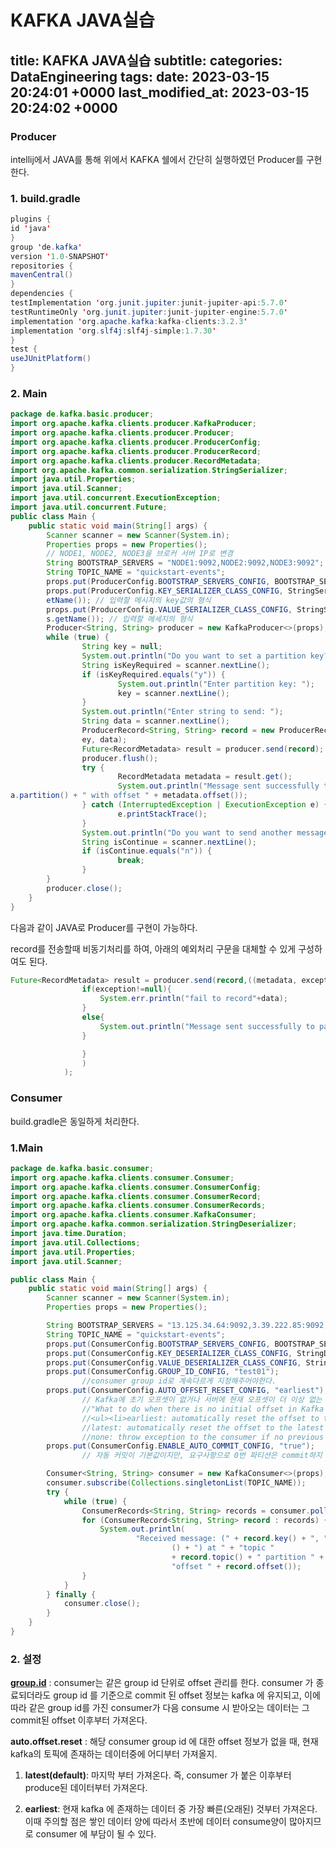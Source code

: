 # KAFKA JAVA실습
title: KAFKA JAVA실습
subtitle: 
categories: DataEngineering
tags: 
date: 2023-03-15 20:24:01 +0000
last_modified_at: 2023-03-15 20:24:02 +0000
---

### Producer

intellij에서 JAVA를 통해 위에서 KAFKA 쉘에서 간단히 실행하였던 Producer를 구현한다.

### 1. build.gradle

```java
plugins {
id 'java'
}
group 'de.kafka'
version '1.0-SNAPSHOT'
repositories {
mavenCentral()
}
dependencies {
testImplementation 'org.junit.jupiter:junit-jupiter-api:5.7.0'
testRuntimeOnly 'org.junit.jupiter:junit-jupiter-engine:5.7.0'
implementation 'org.apache.kafka:kafka-clients:3.2.3'
implementation 'org.slf4j:slf4j-simple:1.7.30'
}
test {
useJUnitPlatform()
}
```

### 2. Main

```java
package de.kafka.basic.producer;
import org.apache.kafka.clients.producer.KafkaProducer;
import org.apache.kafka.clients.producer.Producer;
import org.apache.kafka.clients.producer.ProducerConfig;
import org.apache.kafka.clients.producer.ProducerRecord;
import org.apache.kafka.clients.producer.RecordMetadata;
import org.apache.kafka.common.serialization.StringSerializer;
import java.util.Properties;
import java.util.Scanner;
import java.util.concurrent.ExecutionException;
import java.util.concurrent.Future;
public class Main {
	public static void main(String[] args) {
		Scanner scanner = new Scanner(System.in);
		Properties props = new Properties();
		// NODE1, NODE2, NODE3을 브로커 서버 IP로 변경
		String BOOTSTRAP_SERVERS = "NODE1:9092,NODE2:9092,NODE3:9092";
		String TOPIC_NAME = "quickstart-events";
		props.put(ProducerConfig.BOOTSTRAP_SERVERS_CONFIG, BOOTSTRAP_SERVERS);
		props.put(ProducerConfig.KEY_SERIALIZER_CLASS_CONFIG, StringSerializer.class.g
		etName()); // 입력할 메시지의 key값의 형식
		props.put(ProducerConfig.VALUE_SERIALIZER_CLASS_CONFIG, StringSerializer.clas
		s.getName()); // 입력할 메세지의 형식
		Producer<String, String> producer = new KafkaProducer<>(props); // 메시지의 형식에 맞게 generics설정
		while (true) {
				String key = null;
				System.out.println("Do you want to set a partition key? (y/n)");
				String isKeyRequired = scanner.nextLine();
				if (isKeyRequired.equals("y")) {
						System.out.println("Enter partition key: ");
						key = scanner.nextLine();
				}
				System.out.println("Enter string to send: ");
				String data = scanner.nextLine();
				ProducerRecord<String, String> record = new ProducerRecord<>(TOPIC_NAME, k
				ey, data);
				Future<RecordMetadata> result = producer.send(record);
				producer.flush();
				try {
						RecordMetadata metadata = result.get();
						System.out.println("Message sent successfully to partition " + metadat
a.partition() + " with offset " + metadata.offset());
				} catch (InterruptedException | ExecutionException e) {
						e.printStackTrace();
				}
				System.out.println("Do you want to send another message? (y/n)");
				String isContinue = scanner.nextLine();
				if (isContinue.equals("n")) {
						break;
				}
		}
		producer.close();
	}
}
```

다음과 같이 JAVA로 Producer를 구현이 가능하다.

record를 전송할때 비동기처리를 하여, 아래의 예외처리 구문을 대체할 수 있게 구성하여도 된다.

```java
Future<RecordMetadata> result = producer.send(record,((metadata, exception) -> {
                if(exception!=null){
                    System.err.println("fail to record"+data);
                }
                else{
                    System.out.println("Message sent successfully to partition " + metadata.partition() + " with offset " + metadata.offset());
                }

                }
                )
            );
```

### Consumer

build.gradle은 동일하게 처리한다.

### 1.Main

```java
package de.kafka.basic.consumer;
import org.apache.kafka.clients.consumer.Consumer;
import org.apache.kafka.clients.consumer.ConsumerConfig;
import org.apache.kafka.clients.consumer.ConsumerRecord;
import org.apache.kafka.clients.consumer.ConsumerRecords;
import org.apache.kafka.clients.consumer.KafkaConsumer;
import org.apache.kafka.common.serialization.StringDeserializer;
import java.time.Duration;
import java.util.Collections;
import java.util.Properties;
import java.util.Scanner;

public class Main {
    public static void main(String[] args) {
        Scanner scanner = new Scanner(System.in);
        Properties props = new Properties();

        String BOOTSTRAP_SERVERS = "13.125.34.64:9092,3.39.222.85:9092,43.201.86.33:9092";
        String TOPIC_NAME = "quickstart-events";
        props.put(ConsumerConfig.BOOTSTRAP_SERVERS_CONFIG, BOOTSTRAP_SERVERS);
        props.put(ConsumerConfig.KEY_DESERIALIZER_CLASS_CONFIG, StringDeserializer.class.getName());
        props.put(ConsumerConfig.VALUE_DESERIALIZER_CLASS_CONFIG, StringDeserializer.class.getName());
        props.put(ConsumerConfig.GROUP_ID_CONFIG, "test01");
				//consumer group id로 계속다르게 지정해주어야한다.
        props.put(ConsumerConfig.AUTO_OFFSET_RESET_CONFIG, "earliest");
				// Kafka에 초기 오프셋이 없거나 서버에 현재 오프셋이 더 이상 없는 경우 수행할 작업
				//"What to do when there is no initial offset in Kafka or if the current offset does not exist any more on the server (e.g. because that data has been deleted): 
				//<ul><li>earliest: automatically reset the offset to the earliest offset<li>
				//latest: automatically reset the offset to the latest offset</li><li>
				//none: throw exception to the consumer if no previous offset is found for the consumer's group</li><li>anything else: throw exception to the consumer.</li></ul>";
        props.put(ConsumerConfig.ENABLE_AUTO_COMMIT_CONFIG, "true");
				// 자동 커밋이 기본값이지만, 요구사항으로 0번 파티션은 commit하지 않을 것이다라면 false후 아래에서 consumer.commitSync을 이용해야한다.

        Consumer<String, String> consumer = new KafkaConsumer<>(props);
        consumer.subscribe(Collections.singletonList(TOPIC_NAME));
        try {
            while (true) {
                ConsumerRecords<String, String> records = consumer.poll(Duration.ofMillis(100));
                for (ConsumerRecord<String, String> record : records) {
                    System.out.println(
                            "Received message: (" + record.key() + ", " + record.value
                                    () + ") at " + "topic "
                                    + record.topic() + " partition " + record.partition() +
                                    "offset " + record.offset());
                }
            }
        } finally {
            consumer.close();
        }
    }
}
```

### 2. 설정

[**group.id**](http://group.id/) : consumer는 같은 group id 단위로 offset 관리를 한다. consumer 가 종료되더라도 group id 를 기준으로 commit 된 offset 정보는 kafka 에 유지되고, 이에 따라 같은 group id를 가진 consumer가 다음 consume 시 받아오는 데이터는 그 commit된 offset 이후부터 가져온다.

**auto.offset.reset** : 해당 consumer group id 에 대한 offset 정보가 없을 때, 현재kafka의 토픽에 존재하는 데이터중에 어디부터 가져올지.

1. **latest(default)**: 마지막 부터 가져온다. 즉, consumer 가 붙은 이후부터 produce된 데이터부터 가져온다.

2. **earliest**: 현재 kafka 에 존재하는 데이터 중 가장 빠른(오래된) 것부터 가져온다. 이때 주의할 점은 쌓인 데이터 양에 따라서 초반에 데이터 consume양이 많아지므로 consumer 에 부담이 될 수 있다.